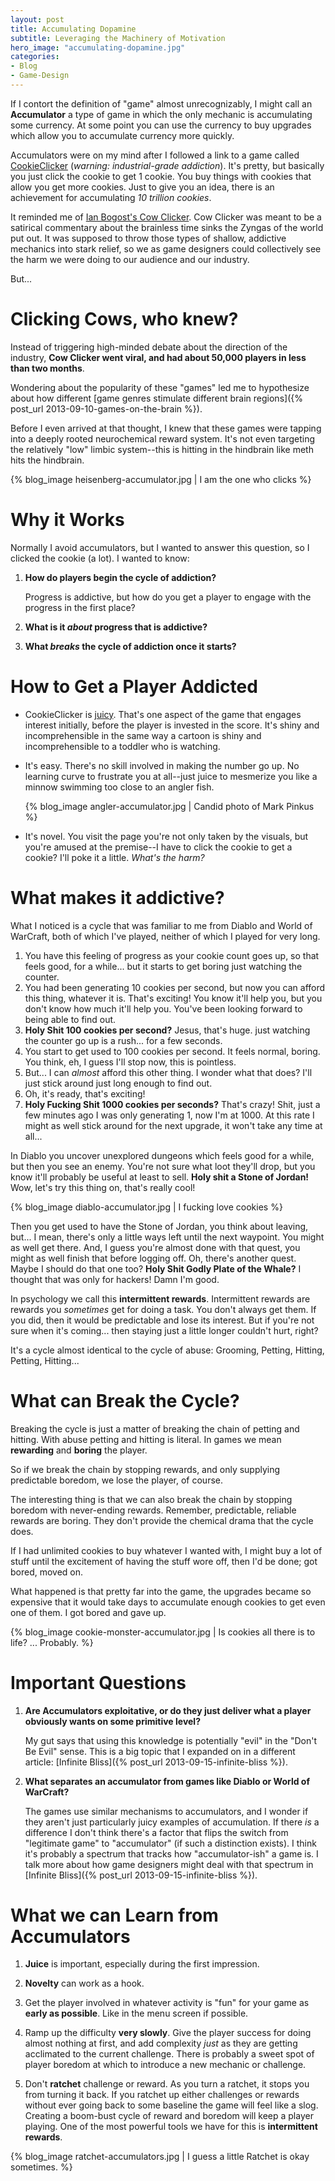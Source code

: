 ```yaml
---
layout: post
title: Accumulating Dopamine
subtitle: Leveraging the Machinery of Motivation
hero_image: "accumulating-dopamine.jpg"
categories:
- Blog
- Game-Design
---
```


If I contort the definition of "game" almost unrecognizably, I might call an **Accumulator** a type of game in which the
only mechanic is accumulating some currency. At some point you can use the currency to buy upgrades which allow you to
accumulate currency more quickly.

Accumulators were on my mind after I followed a link to a game called
[CookieClicker](http://orteil.dashnet.org/cookieclicker/) (*warning: industrial-grade addiction*). It's pretty, but
basically you just click the cookie to get 1 cookie. You buy things with cookies that allow you get more cookies. Just
to give you an idea, there is an achievement for accumulating *10 trillion cookies*.

It reminded me of [Ian Bogost's Cow Clicker](http://en.wikipedia.org/wiki/Cow_Clicker). Cow Clicker was meant to be a
satirical commentary about the brainless time sinks the Zyngas of the world put out. It was supposed to throw those types
of shallow, addictive mechanics into stark relief, so we as game designers could collectively see the harm we were doing
to our audience and our industry.

But...

# Clicking Cows, who knew?

Instead of triggering high-minded debate about the direction of the industry, **Cow Clicker went viral, and had about
50,000 players in less than two months**.

Wondering about the popularity of these "games" led me to hypothesize about how different [game genres stimulate
different brain regions]({% post_url 2013-09-10-games-on-the-brain %}).

Before I even arrived at that thought, I knew that these games were tapping into a deeply rooted neurochemical reward
system. It's not even targeting the relatively "low" limbic system--this is hitting in the hindbrain like meth hits the
hindbrain.

 {% blog_image heisenberg-accumulator.jpg | I am the one who clicks %}

# Why it Works

Normally I avoid accumulators, but I wanted to answer this question, so I clicked the cookie (a lot). I wanted to know:

1.  **How do players begin the cycle of addiction?**

    Progress is addictive, but how do you get a player to engage with the progress in the first place?

2.  **What is it *about* progress that is addictive?**

3.  **What *breaks* the cycle of addiction once it starts?**

# How to Get a Player Addicted

*   CookieClicker is [juicy](http://www.youtube.com/watch?v=Fy0aCDmgnxg). That's one aspect of the game that
    engages interest initially, before the player is invested in the score. It's shiny and incomprehensible in the same
    way a cartoon is shiny and incomprehensible to a toddler who is watching.

*   It's easy. There's no skill involved in making the number go up. No learning curve to frustrate you at all--just
    juice to mesmerize you like a minnow swimming too close to an angler fish.

    {% blog_image angler-accumulator.jpg | Candid photo of Mark Pinkus %}

*   It's novel. You visit the page you're not only taken by the visuals, but you're amused at the premise--I have to
    click the cookie to get a cookie? I'll poke it a little. *What's the harm?*

# What makes it addictive?

What I noticed is a cycle that was familiar to me from Diablo and World of WarCraft, both of which I've played, neither
of which I played for very long.

1.  You have this feeling of progress as your cookie count goes up, so that feels good, for a while... but it starts to
    get boring just watching the counter.
2.  You had been generating 10 cookies per second, but now you can afford this thing, whatever it is. That's exciting!
    You know it'll help you, but you don't know how much it'll help you. You've been looking forward to being able to
    find out.
3.  **Holy Shit 100 cookies per second?** Jesus, that's huge. just watching the counter go up is a rush... for a few
    seconds.
4.  You start to get used to 100 cookies per second. It feels normal, boring. You think, eh, I guess I'll stop now, this
    is pointless.
5.  But... I can *almost* afford this other thing. I wonder what that does? I'll just stick around just long enough to
    find out.
6.  Oh, it's ready, that's exciting!
7.  **Holy Fucking Shit 1000 cookies per seconds?** That's crazy! Shit, just a few minutes ago I was only generating 1,
    now I'm at 1000. At this rate I might as well stick around for the next upgrade, it won't take any time at all...

In Diablo you uncover unexplored dungeons which feels good for a while, but then you see an enemy. You're not sure what
loot they'll drop, but you know it'll probably be useful at least to sell. **Holy shit a Stone of Jordan!** Wow, let's
try this thing on, that's really cool!

{% blog_image diablo-accumulator.jpg | I fucking love cookies %}

Then you get used to have the Stone of Jordan, you think about leaving, but... I mean, there's only a little ways left
until the next waypoint. You might as well get there. And, I guess you're almost done with that quest, you might as well
finish that before logging off. Oh, there's another quest. Maybe I should do that one too?
**Holy Shit Godly Plate of the Whale?** I thought that was only for hackers! Damn I'm good.

In psychology we call this **intermittent rewards**. Intermittent rewards are rewards you *sometimes* get for doing a
task. You don't always get them. If you did, then it would be predictable and lose its interest. But if you're not sure
when it's coming... then staying just a little longer couldn't hurt, right?

It's a cycle almost identical to the cycle of abuse: Grooming, Petting, Hitting, Petting, Hitting...

# What can Break the Cycle?

Breaking the cycle is just a matter of breaking the chain of petting and hitting. With abuse petting and hitting is
literal. In games we mean **rewarding** and **boring** the player.

So if we break the chain by stopping rewards, and only supplying predictable boredom, we lose the player, of course.

The interesting thing is that we can also break the chain by stopping boredom with never-ending rewards. Remember,
predictable, reliable rewards are boring. They don't provide the chemical drama that the cycle does.

If I had unlimited cookies to buy whatever I wanted with, I might buy a lot of stuff until the excitement of having the
stuff wore off, then I'd be done; got bored, moved on.

What happened is that pretty far into the game, the upgrades became so expensive that it would take days to
accumulate enough cookies to get even one of them. I got bored and gave up.

{% blog_image cookie-monster-accumulator.jpg | Is cookies all there is to life? ... Probably. %}

# Important Questions

1.  **Are Accumulators exploitative, or do they just deliver what a player obviously wants on some primitive level?**

    My gut says that using this knowledge is potentially "evil" in the "Don't Be Evil" sense. This is a big topic that I
    expanded on in a different article: [Infinite Bliss]({% post_url 2013-09-15-infinite-bliss %}).

2.  **What separates an accumulator from games like Diablo or World of WarCraft?**

    The games use similar mechanisms to accumulators, and I wonder if they aren't just particularly juicy examples of
    accumulation. If there *is* a difference I don't think there's a factor that flips the switch from "legitimate game" to
    "accumulator" (if such a distinction exists). I think it's probably a spectrum that tracks how "accumulator-ish" a game
    is. I talk more about how game designers might deal with that spectrum in
    [Infinite Bliss]({% post_url 2013-09-15-infinite-bliss %}).

# What we can Learn from Accumulators

1.  **Juice** is important, especially during the first impression.

2.  **Novelty** can work as a hook.

3.  Get the player involved in whatever activity is "fun" for your game as **early as possible**. Like in the menu
    screen if possible.

4.  Ramp up the difficulty **very slowly**. Give the player success for doing almost nothing at first, and add
    complexity *just* as they are getting acclimated to the current challenge. There is probably a sweet spot of player
    boredom at which to introduce a new mechanic or challenge.

5.  Don't **ratchet** challenge or reward. As you turn a ratchet, it stops you from turning it back. If you ratchet up
    either challenges or rewards without ever going back to some baseline the game will feel like a slog. Creating a
    boom-bust cycle of reward and boredom will keep a player playing. One of the most powerful tools we have for this is
    **intermittent rewards**.

{% blog_image ratchet-accumulators.jpg | I guess a little Ratchet is okay sometimes. %}